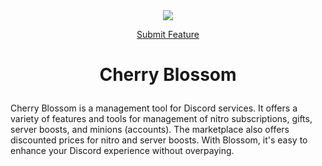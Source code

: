 <div align="center">
  <img src="https://user-images.githubusercontent.com/42715759/217774938-5deefea6-24e6-4f6c-aaf9-f02ecb4643d0.png">
  
  <a href="https://github.com/XplosiON1232/Blossom/issues">Submit Feature</a>
  
</div>

# <p align="center">Cherry Blossom</p>
Cherry Blossom is a management tool for Discord services. It offers a variety of features and tools for management of nitro subscriptions, gifts, server boosts, and minions (accounts). The marketplace also offers discounted prices for nitro and server boosts. With Blossom, it's easy to enhance your Discord experience without overpaying.
